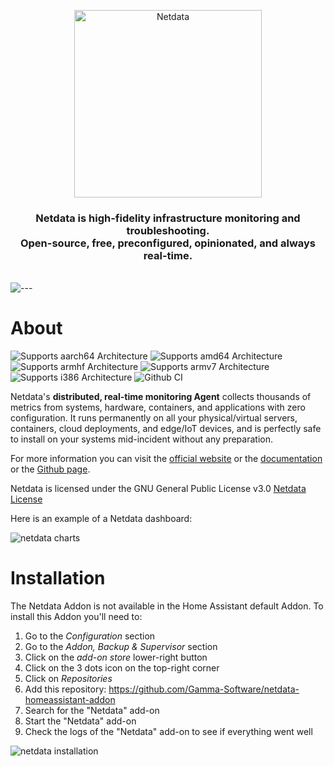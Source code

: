 <p align="center"><a href="https://netdata.cloud"><img src="https://user-images.githubusercontent.com/1153921/95268672-a3665100-07ec-11eb-8078-db619486d6ad.png" alt="Netdata" width="300" /></a></p>

<h3 align="center">Netdata is high-fidelity infrastructure monitoring and troubleshooting.<br />Open-source, free, preconfigured, opinionated, and always real-time.</h3>
<br />

<img src="https://user-images.githubusercontent.com/1153921/95269366-1b814680-07ee-11eb-8ff4-c1b0b8758499.png" alt="---" style="max-width: 100%;" />

# About

![Supports aarch64 Architecture][aarch64-shield]
![Supports amd64 Architecture][amd64-shield]
![Supports armhf Architecture][armhf-shield]
![Supports armv7 Architecture][armv7-shield]
![Supports i386 Architecture][i386-shield]
![Github CI][ci]

Netdata's **distributed, real-time monitoring Agent** collects thousands of metrics from systems, hardware, containers,
and applications with zero configuration. It runs permanently on all your physical/virtual servers, containers, cloud
deployments, and edge/IoT devices, and is perfectly safe to install on your systems mid-incident without any
preparation.

For more information you can visit the [official website](https://netdata.cloud) or the [documentation](https://docs.netdata.cloud) or the [Github page](https://github.com/netdata/netdata/blob/master/README.md).

Netdata is licensed under the GNU General Public License v3.0 [Netdata License](https://github.com/netdata/netdata/blob/master/LICENSE)

Here is an example of a Netdata dashboard:

![netdata charts][netdata screenshot]

# Installation

The Netdata Addon is not available in the Home Assistant default Addon. To install this Addon you'll need to:

1. Go to the _Configuration_ section
2. Go to the _Addon, Backup & Supervisor_ section
3. Click on the _add-on store_ lower-right button
4. Click on the 3 dots icon on the top-right corner
5. Click on _Repositories_
6. Add this repository: https://github.com/Gamma-Software/netdata-homeassistant-addon
7. Search for the "Netdata" add-on
8. Start the "Netdata" add-on
9. Check the logs of the "Netdata" add-on to see if everything went well

![netdata installation][netdata installation]


[aarch64-shield]: https://img.shields.io/badge/aarch64-yes-green.svg
[amd64-shield]: https://img.shields.io/badge/amd64-yes-green.svg
[armhf-shield]: https://img.shields.io/badge/armhf-yes-green.svg
[armv7-shield]: https://img.shields.io/badge/armv7-yes-green.svg
[i386-shield]: https://img.shields.io/badge/i386-yes-green.svg
[ci]: https://github.com/Gamma-Software/netdata-homeassistant-addon/actions/workflows/builder.yaml/badge.svg
[netdata installation]: https://github.com/Gamma-Software/netdata-homeassistant-addon/blob/main/image/installation.gif?raw=true
[netdata screenshot]: https://github.com/Gamma-Software/netdata-homeassistant-addon/blob/main/image/screenshot.png?raw=true
